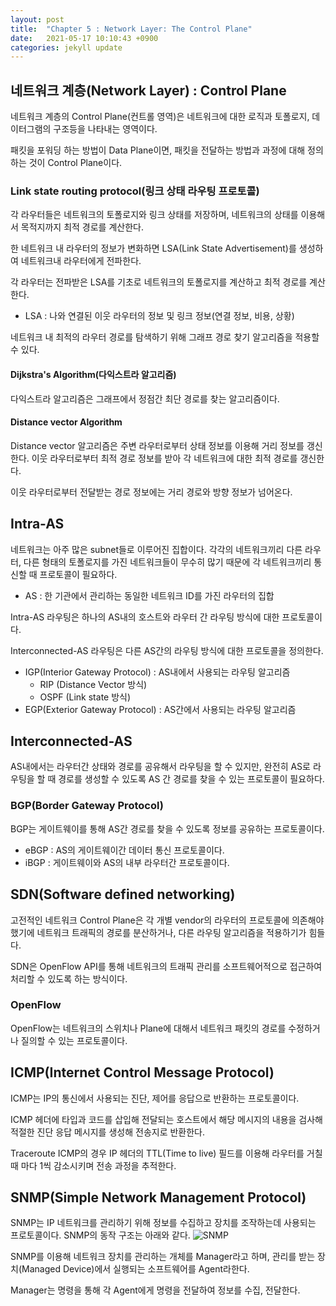 ```yaml
---
layout: post
title:  "Chapter 5 : Network Layer: The Control Plane"
date:   2021-05-17 10:10:43 +0900
categories: jekyll update
---
```


## 네트워크 계층(Network Layer) : Control Plane
네트워크 계층의 Control Plane(컨트롤 영역)은 네트워크에 대한 로직과 토폴로지, 데이터그램의 구조등을 나타내는 영역이다.

패킷을 포워딩 하는 방법이 Data Plane이면, 패킷을 전달하는 방법과 과정에 대해 정의하는 것이 Control Plane이다.

### Link state routing protocol(링크 상태 라우팅 프로토콜)
각 라우터들은 네트워크의 토폴로지와 링크 상태를 저장하며, 네트워크의 상태를 이용해서 목적지까지 최적 경로를 계산한다.

한 네트워크 내 라우터의 정보가 변화하면 LSA(Link State Advertisement)를 생성하여 네트워크내 라우터에게 전파한다.

각 라우터는 전파받은 LSA를 기초로 네트워크의 토폴로지를 계산하고 최적 경로를 계산한다.

- LSA : 나와 연결된 이웃 라우터의 정보 및 링크 정보(연결 정보, 비용, 상황)

네트워크 내 최적의 라우터 경로를 탐색하기 위해 그래프 경로 찾기 알고리즘을 적용할 수 있다.

#### Dijkstra's Algorithm(다익스트라 알고리즘)
다익스트라 알고리즘은 그래프에서 정점간 최단 경로를 찾는 알고리즘이다.

#### Distance vector Algorithm
Distance vector 알고리즘은 주변 라우터로부터 상태 정보를 이용해 거리 정보를 갱신한다. 이웃 라우터로부터 최적 경로 정보를 받아 각 네트워크에 대한 최적 경로를 갱신한다.

이웃 라우터로부터 전달받는 경로 정보에는 거리 경로와 방향 정보가 넘어온다.

## Intra-AS
네트워크는 아주 많은 subnet들로 이루어진 집합이다. 각각의 네트워크끼리 다른 라우터, 다른 형태의 토폴로지를 가진 네트워크들이 무수히 많기 때문에 각 네트워크끼리 통신할 때 프로토콜이 필요하다.

- AS : 한 기관에서 관리하는 동일한 네트워크 ID를 가진 라우터의 집합

Intra-AS 라우팅은 하나의 AS내의 호스트와 라우터 간 라우팅 방식에 대한 프로토콜이다.

Interconnected-AS 라우팅은 다른 AS간의 라우팅 방식에 대한 프로토콜을 정의한다.

- IGP(Interior Gateway Protocol) : AS내에서 사용되는 라우팅 알고리즘
    - RIP (Distance Vector 방식)
    - OSPF (Link state 방식)
- EGP(Exterior Gateway Protocol) : AS간에서 사용되는 라우팅 알고리즘

## Interconnected-AS
AS내에서는 라우터간 상태와 경로를 공유해서 라우팅을 할 수 있지만, 완전히 AS로 라우팅을 할 때 경로를 생성할 수 있도록 AS 간 경로를 찾을 수 있는 프로토콜이 필요하다.

### BGP(Border Gateway Protocol)
BGP는 게이트웨이를 통해 AS간 경로를 찾을 수 있도록 정보를 공유하는 프로토콜이다.
- eBGP : AS의 게이트웨이간 데이터 통신 프로토콜이다.
- iBGP : 게이트웨이와 AS의 내부 라우터간 프로토콜이다.

## SDN(Software defined networking)
고전적인 네트워크 Control Plane은 각 개별 vendor의 라우터의 프로토콜에 의존해야 했기에 네트워크 트래픽의 경로를 분산하거나, 다른 라우팅 알고리즘을 적용하기가 힘들다.

SDN은 OpenFlow API를 통해 네트워크의 트래픽 관리를 소프트웨어적으로 접근하여 처리할 수 있도록 하는 방식이다.

### OpenFlow
OpenFlow는 네트워크의 스위치나 Plane에 대해서 네트워크 패킷의 경로를 수정하거나 질의할 수 있는 프로토콜이다.

## ICMP(Internet Control Message Protocol)
ICMP는 IP의 통신에서 사용되는 진단, 제어를 응답으로 반환하는 프로토콜이다.

ICMP 헤더에 타입과 코드를 삽입해 전달되는 호스트에서 해당 메시지의 내용을 검사해 적절한 진단 응답 메시지를 생성해 전송지로 반환한다.

Traceroute ICMP의 경우 IP 헤더의 TTL(Time to live) 필드를 이용해 라우터를 거칠때 마다 1씩 감소시키며 전송 과정을 추적한다.

## SNMP(Simple Network Management Protocol)
SNMP는 IP 네트워크를 관리하기 위해 정보를 수집하고 장치를 조작하는데 사용되는 프로토콜이다. SNMP의 동작 구조는 아래와 같다.
![SNMP](https://upload.wikimedia.org/wikipedia/commons/thumb/2/26/SNMP_communication_principles_diagram.PNG/750px-SNMP_communication_principles_diagram.PNG)

SNMP를 이용해 네트워크 장치를 관리하는 개체를 Manager라고 하며, 관리를 받는 장치(Managed Device)에서 실행되는 소프트웨어를 Agent라한다.

Manager는 명령을 통해 각 Agent에게 명령을 전달하여 정보를 수집, 전달한다.
